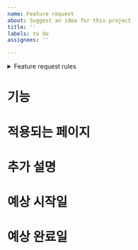 ```yaml
---
name: Feature request
about: Suggest an idea for this project
title: ''
labels: to do
assignees: ''

---
```


<details>

<summary>Feature request rules</summary>

- 기본적으로 이슈를 작성하는 사람이 Assignee입니다.

- Labels로 진행 상황 표기합니다. (to do, in progress, done 셋 중 하나는 반드시 필요)

- Assignees를 배정합니다.

- Branch는 `Feature/<이슈번호>-<기능>`으로 작성합니다.

- `YOLO Wallet` Project를 선택합니다.

</details>

# 기능

# 적용되는 페이지 

# 추가 설명

# 예상 시작일

# 예상 완료일
